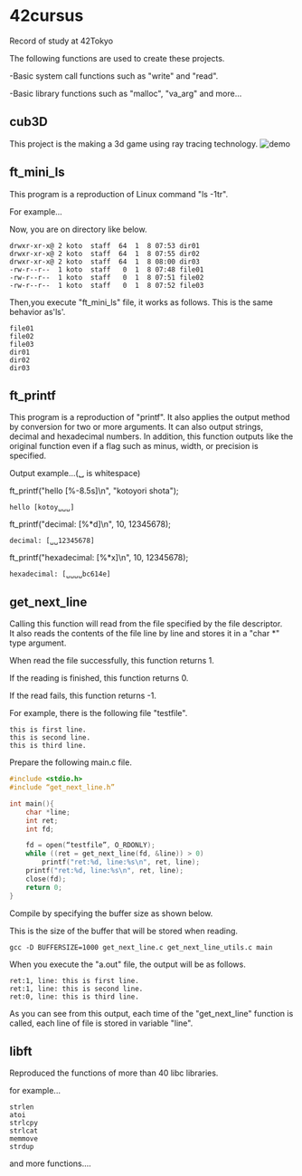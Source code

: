 # 42cursus
Record of study at 42Tokyo

The following functions are used to create these projects. 
 
-Basic system call functions such as "write" and "read".

-Basic library functions such as "malloc", "va_arg" and more...

## cub3D
This project is the making a 3d game using ray tracing technology.
![demo](https://raw.githubusercontent.com/wiki/kotosanagi/42cursus/images/cub3D_demo.gif)

## ft_mini_ls
This program is a reproduction of Linux command "ls -1tr".

For example...

Now, you are on directory like below.
```
drwxr-xr-x@ 2 koto  staff  64  1  8 07:53 dir01
drwxr-xr-x@ 2 koto  staff  64  1  8 07:55 dir02
drwxr-xr-x@ 2 koto  staff  64  1  8 08:00 dir03
-rw-r--r--  1 koto  staff   0  1  8 07:48 file01
-rw-r--r--  1 koto  staff   0  1  8 07:51 file02
-rw-r--r--  1 koto  staff   0  1  8 07:52 file03
```

Then,you execute "ft_mini_ls" file, it works as follows. 
This is the same behavior as'ls'.

```
file01
file02
file03
dir01
dir02
dir03
```

## ft_printf
This program is a reproduction of "printf".
It also applies the output method by conversion for two or more arguments.  It can also output strings, decimal and hexadecimal numbers.
In addition, this function outputs like the original function even if a flag such as minus, width, or precision is specified.

Output example...(␣ is whitespace)

ft_printf("hello [%-8.5s]\n", "kotoyori shota");

```hello [kotoy␣␣␣]```

ft_printf("decimal: [%*d]\n", 10, 12345678);

```decimal: [␣␣12345678]```

ft_printf("hexadecimal: [%*x]\n", 10, 12345678);

```hexadecimal: [␣␣␣␣bc614e]```

## get_next_line
Calling this function will read from the file specified by the file descriptor.  
It also reads the contents of the file line by line and stores it in a "char *" type argument.

When read the file successfully, this function returns 1.

If the reading is finished, this function returns 0.

If the read fails, this function returns -1.

For example, there is the following file "testfile".

```
this is first line.
this is second line.
this is third line.
```

Prepare the following main.c file.

```c
#include <stdio.h>
#include “get_next_line.h”

int main(){
    char *line;
    int ret;
    int fd;

    fd = open(“testfile”, O_RDONLY);
    while ((ret = get_next_line(fd, &line)) > 0)
        printf("ret:%d, line:%s\n", ret, line);
    printf("ret:%d, line:%s\n", ret, line);
    close(fd);
    return 0;
}
```

Compile by specifying the buffer size as shown below.

This is the size of the buffer that will be stored when reading.

```gcc -D BUFFERSIZE=1000 get_next_line.c get_next_line_utils.c main```

When you execute the "a.out" file, the output will be as follows.

```
ret:1, line: this is first line.
ret:1, line: this is second line.
ret:0, line: this is third line.
```
As you can see from this output, each time of the "get_next_line" function is called, each line of file is stored in variable "line".


## libft
Reproduced the functions of more than 40 libc libraries.

for example...
```
strlen
atoi
strlcpy
strlcat
memmove
strdup
```
and more functions....

